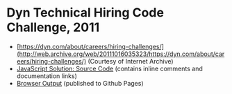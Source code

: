 # Dyn Technical Hiring Code Challenge, 2011

- [https://dyn.com/about/careers/hiring-challenges/](http://web.archive.org/web/20111016035323/https://dyn.com/about/careers/hiring-challenges/) (Courtesy of Internet Archive)
- [JavaScript Solution: Source Code](./src/index.html) (contains inline comments and documentation links)
- [Browser Output](https://swanson8r.github.io/DynCodeChallenge/) (published to Github Pages)
